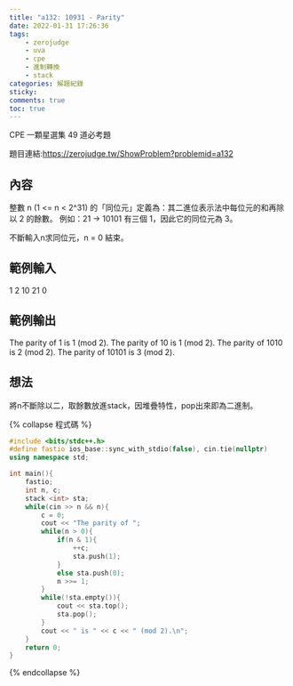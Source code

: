```yaml
---
title: "a132: 10931 - Parity"
date: 2022-01-31 17:26:36
tags:
    - zerojudge
    - uva
    - cpe
    - 進制轉換
    - stack
categories: 解題紀錄
sticky: 
comments: true
toc: true
---
```

CPE 一顆星選集 49 道必考題
<!--more-->
題目連結:https://zerojudge.tw/ShowProblem?problemid=a132
## 內容
整數 n (1 <= n < 2^31) 的「同位元」定義為：其二進位表示法中每位元的和再除以 2 的餘數。
例如：21 -> 10101 有三個 1，因此它的同位元為 3。

不斷輸入n求同位元，n = 0 結束。
## 範例輸入
1
2
10
21
0
## 範例輸出
The parity of 1 is 1 (mod 2).
The parity of 10 is 1 (mod 2).
The parity of 1010 is 2 (mod 2).
The parity of 10101 is 3 (mod 2).
## 想法
將n不斷除以二，取餘數放進stack，因堆疊特性，pop出來即為二進制。

{% collapse 程式碼 %}
```cpp
#include <bits/stdc++.h>
#define fastio ios_base::sync_with_stdio(false), cin.tie(nullptr)
using namespace std;

int main(){
    fastio;
    int n, c;
    stack <int> sta;
    while(cin >> n && n){
        c = 0;
        cout << "The parity of ";
        while(n > 0){
            if(n & 1){
                ++c;
                sta.push(1);
            }
            else sta.push(0);
            n >>= 1;
        }
        while(!sta.empty()){
            cout << sta.top();
            sta.pop();
        }
        cout << " is " << c << " (mod 2).\n";
    }
    return 0;
}
```
{% endcollapse %}